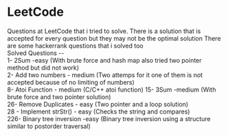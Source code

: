 # LeetCode
Questions at LeetCode that i tried to solve. There is a solution that is accepted for every question but they may not be the optimal solution  There are some hackerrank questions that i solved too  
Solved Questions --  
1- 2Sum -easy   (With brute force and hash map also tried two pointer method but did not work)  
2- Add two numbers - medium (Two attemps for it one of them is not accepted because of no limiting of numbers)  
8- Atoi Function - medium (C/C++ atoi function)
15- 3Sum -medium (With brute force and two pointer solution)  
26- Remove Duplicates - easy (Two pointer and a loop solution)  
28 - Implement strStr() - easy (Checks the string and compares)  
226- Binary tree inversion -easy (Binary tree inversion using a structure similar to postorder traversal)
